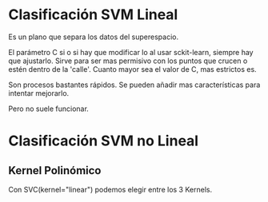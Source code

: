 # Clasificación SVM Lineal
Es un plano que separa los datos del superespacio.

El parámetro C si o si hay que modificar lo al usar sckit-learn, siempre hay que ajustarlo. Sirve para ser mas permisivo con los puntos que crucen o estén dentro de la 'calle'. Cuanto mayor sea el valor de C, mas estrictos es.

Son procesos bastantes rápidos.
Se pueden añadir mas características para intentar mejorarlo.

Pero no suele funcionar.

# Clasificación SVM no Lineal
## Kernel Polinómico


Con SVC(kernel="linear") podemos elegir entre los 3 Kernels.
